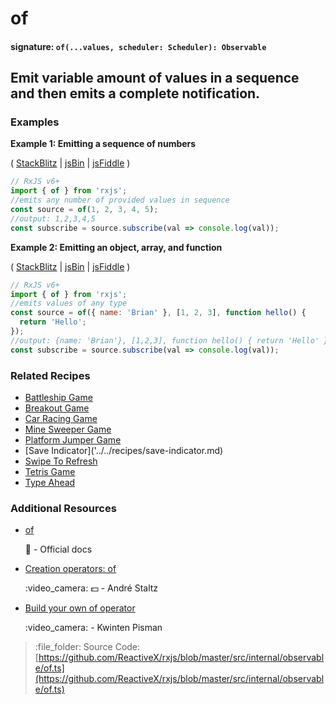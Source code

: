 # of

#### signature: `of(...values, scheduler: Scheduler): Observable`

## Emit variable amount of values in a sequence and then emits a complete notification.

### Examples

**Example 1: Emitting a sequence of numbers**

\( [StackBlitz](https://stackblitz.com/edit/typescript-kbpvmm?file=index.ts&devtoolsheight=100) \| [jsBin](http://jsbin.com/kodixitoji/1/edit?js,console) \| [jsFiddle](https://jsfiddle.net/btroncone/f7b35ayz/) \)

```javascript
// RxJS v6+
import { of } from 'rxjs';
//emits any number of provided values in sequence
const source = of(1, 2, 3, 4, 5);
//output: 1,2,3,4,5
const subscribe = source.subscribe(val => console.log(val));
```

**Example 2: Emitting an object, array, and function**

\( [StackBlitz](https://stackblitz.com/edit/typescript-m1jbw9?file=index.ts&devtoolsheight=100) \| [jsBin](http://jsbin.com/xevobujama/1/edit?js,console) \| [jsFiddle](https://jsfiddle.net/btroncone/d9rng4dj/) \)

```javascript
// RxJS v6+
import { of } from 'rxjs';
//emits values of any type
const source = of({ name: 'Brian' }, [1, 2, 3], function hello() {
  return 'Hello';
});
//output: {name: 'Brian'}, [1,2,3], function hello() { return 'Hello' }
const subscribe = source.subscribe(val => console.log(val));
```

### Related Recipes

* [Battleship Game](../../recipes/battleship-game.md)
* [Breakout Game](../../recipes/breakout-game.md)
* [Car Racing Game](../../recipes/car-racing-game.md)
* [Mine Sweeper Game](../../recipes/mine-sweeper-game.md)
* [Platform Jumper Game](../../recipes/platform-jumper-game.md)
* \[Save Indicator\]\('../../recipes/save-indicator.md\)
* [Swipe To Refresh](../../recipes/swipe-to-refresh.md)
* [Tetris Game](../../recipes/tetris-game.md)
* [Type Ahead](../../recipes/type-ahead.md)

### Additional Resources

* [of](https://rxjs.dev/api/index/function/of)

  :newspaper: - Official docs

* [Creation operators: of](https://egghead.io/lessons/rxjs-creation-operator-of?course=rxjs-beyond-the-basics-creating-observables-from-scratch)

  :video\_camera: :dollar: - André Staltz

* [Build your own of operator](https://blog.strongbrew.io/build-the-operators-from-rxjs-from-scratch/?lectureId=of#app)

  :video\_camera: - Kwinten Pisman

> :file\_folder: Source Code: [https://github.com/ReactiveX/rxjs/blob/master/src/internal/observable/of.ts](https://github.com/ReactiveX/rxjs/blob/master/src/internal/observable/of.ts)

